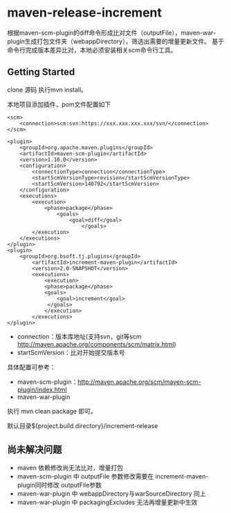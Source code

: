 # maven-release-increment
根据maven-scm-plugin的diff命令形成比对文件（outputFile），maven-war-plugin生成打包文件夹（webappDirectory），筛选出需要的增量更新文件。
基于命令行完成版本差异比对，本地必须安装相关scm命令行工具。


Getting Started
---------------

clone 源码 执行mvn install。

本地项目添加插件，pom文件配置如下
```
<scm>
    <connection>scm:svn:https://xxx.xxx.xxx.xxx/svn/</connection>
</scm>
```
```
<plugin>
	<groupId>org.apache.maven.plugins</groupId>
	<artifactId>maven-scm-plugin</artifactId>
	<version>1.10.0</version>
	<configuration>
		<connectionType>connection</connectionType>
		<startScmVersionType>revision</startScmVersionType>
		<startScmVersion>140792</startScmVersion>
	</configuration>
	<executions>
	    <execution>
			<phase>package</phase>
	    		<goals>
					<goal>diff</goal>
                        </goals>
	    </execution>
	</executions>
</plugin>
<plugin>
	<groupId>org.bsoft.tj.plugins</groupId>
	    <artifactId>increment-maven-plugin</artifactId>
	    <version>2.0-SNAPSHOT</version>
	   	<executions>
			<execution>
			<phase>package</phase>
			<goals>
				<goal>increment</goal>
	         </goals>
            </execution>
	    </executions>
</plugin>
```
+ connection：版本库地址(支持svn，git等scm http://maven.apache.org/components/scm/matrix.html)
+ startScmVersion：比对开始提交版本号

具体配置可参考：
+ maven-scm-plugin：http://maven.apache.org/scm/maven-scm-plugin/index.html
+ maven-war-plugin 

执行 mvn clean package 即可。

默认目录${project.build.directory}/increment-release

尚未解决问题
---------------
+ maven 依赖修改尚无法比对，增量打包
+ maven-scm-plugin 中 outputFile 参数修改需要在 increment-maven-plugin同时修改 outputFile参数
+ maven-war-plugin 中 webappDirectory与warSourceDirectory 同上
+ maven-war-plugin 中 packagingExcludes 无法再增量更新中生效